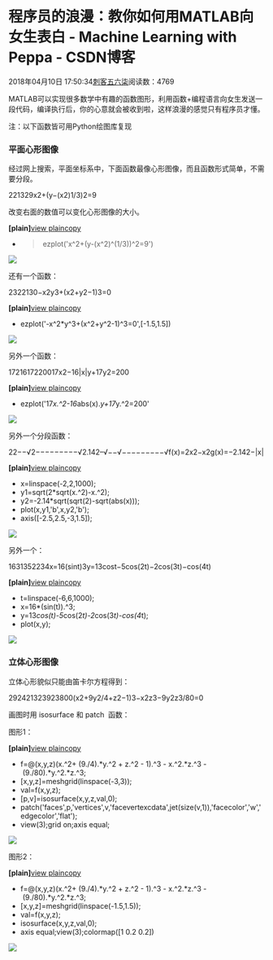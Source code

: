 # 程序员的浪漫：教你如何用MATLAB向女生表白 - Machine Learning with Peppa - CSDN博客





2018年04月10日 17:50:34[刺客五六柒](https://me.csdn.net/qq_39521554)阅读数：4769








MATLAB可以实现很多数学中有趣的函数图形，利用函数+编程语言向女生发送一段代码，编译执行后，你的心意就会被收到啦，这样浪漫的感觉只有程序员才懂。

注：以下函数皆可用Python绘图库复现

### 平面心形图像

经过网上搜索，平面坐标系中，下面函数最像心形图像，而且函数形式简单，不需要分段。

221329x2+(y−(x2)1/3)2=9

改变右面的数值可以变化心形图像的大小。



**[plain]**[view plain](https://blog.csdn.net/robert_chen1988/article/details/53123462#)[copy](https://blog.csdn.net/robert_chen1988/article/details/53123462#)



- > ezplot('x^2+(y-(x^2)^(1/3))^2=9')  



![](https://img-blog.csdn.net/20161111192728622)



还有一个函数：



2322130−x2y3+(x2+y2−1)3=0



**[plain]**[view plain](https://blog.csdn.net/robert_chen1988/article/details/53123462#)[copy](https://blog.csdn.net/robert_chen1988/article/details/53123462#)



- ezplot('-x^2*y^3+(x^2+y^2-1)^3=0',[-1.5,1.5])  



![](https://img-blog.csdn.net/20161111193755361)

另外一个函数：



1721617220017x2−16|x|y+17y2=200





**[plain]**[view plain](https://blog.csdn.net/robert_chen1988/article/details/53123462#)[copy](https://blog.csdn.net/robert_chen1988/article/details/53123462#)



- ezplot('17*x.^2-16*abs(x).*y+17*y.^2=200'  




![](https://img-blog.csdn.net/20161111194533287)


另外一个分段函数：



22−−√2−−−−−−−−−√2.142–√−−√−−−−−−−−−√f(x)=2x2−x2g(x)=−2.142−|x|







**[plain]**[view plain](https://blog.csdn.net/robert_chen1988/article/details/53123462#)[copy](https://blog.csdn.net/robert_chen1988/article/details/53123462#)



- x=linspace(-2,2,1000);  
- y1=sqrt(2*sqrt(x.^2)-x.^2);  
- y2=-2.14*sqrt(sqrt(2)-sqrt(abs(x)));  
- plot(x,y1,'b',x,y2,'b');  
- axis([-2.5,2.5,-3,1.5]);  


![](https://img-blog.csdn.net/20161111203451402)

另外一个：

1631352234x=16(sint)3y=13cost−5cos(2t)−2cos(3t)−cos(4t)







**[plain]**[view plain](https://blog.csdn.net/robert_chen1988/article/details/53123462#)[copy](https://blog.csdn.net/robert_chen1988/article/details/53123462#)




- t=linspace(-6,6,1000);  
- x=16*(sin(t)).^3;  
- y=13*cos(t)-5*cos(2*t)-2*cos(3*t)-cos(4*t);  
- plot(x,y);  





![](https://img-blog.csdn.net/20161111204311459)








### 立体心形图像

立体心形貌似只能由笛卡尔方程得到：

292421323923800(x2+9y2/4+z2−1)3−x2z3−9y2z3/80=0



画图时用 isosurface 和 patch  函数：

图形1：






**[plain]**[view plain](https://blog.csdn.net/robert_chen1988/article/details/53123462#)[copy](https://blog.csdn.net/robert_chen1988/article/details/53123462#)




- f=@(x,y,z)(x.^2+ (9./4).*y.^2 + z.^2 - 1).^3 - x.^2.*z.^3 - (9./80).*y.^2.*z.^3;  
- [x,y,z]=meshgrid(linspace(-3,3));  
- val=f(x,y,z);  
- [p,v]=isosurface(x,y,z,val,0);  
- patch('faces',p,'vertices',v,'facevertexcdata',jet(size(v,1)),'facecolor','w','edgecolor','flat');  
- view(3);grid on;axis equal;  




![](https://img-blog.csdn.net/20161111212408612)





图形2：






**[plain]**[view plain](https://blog.csdn.net/robert_chen1988/article/details/53123462#)[copy](https://blog.csdn.net/robert_chen1988/article/details/53123462#)




- f=@(x,y,z)(x.^2+ (9./4).*y.^2 + z.^2 - 1).^3 - x.^2.*z.^3 - (9./80).*y.^2.*z.^3;  
- [x,y,z]=meshgrid(linspace(-1.5,1.5));  
- val=f(x,y,z);  
- isosurface(x,y,z,val,0);   
- axis equal;view(3);colormap([1 0.2 0.2])  


![](https://img-blog.csdn.net/20161111212412763)



